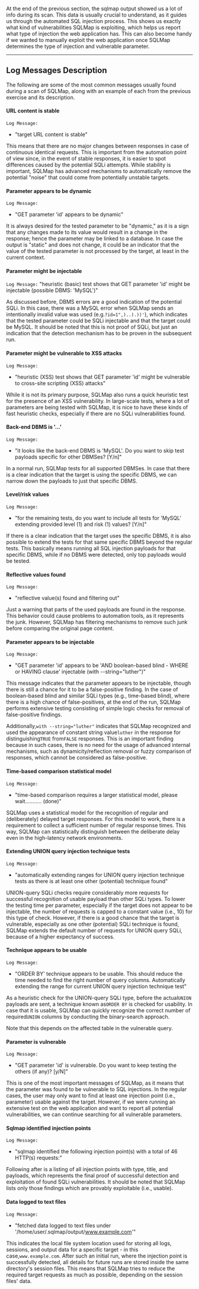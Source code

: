 At the end of the previous section, the sqlmap output showed us a lot of info during its scan. This data is usually crucial to understand, as it guides us through the automated SQL injection process. This shows us exactly what kind of vulnerabilities SQLMap is exploiting, which helps us report what type of injection the web application has. This can also become handy if we wanted to manually exploit the web application once SQLMap determines the type of injection and vulnerable parameter.

---

## Log Messages Description

The following are some of the most common messages usually found during a scan of SQLMap, along with an example of each from the previous exercise and its description.

#### URL content is stable

`Log Message:`

- "target URL content is stable"

This means that there are no major changes between responses in case of continuous identical requests. This is important from the automation point of view since, in the event of stable responses, it is easier to spot differences caused by the potential SQLi attempts. While stability is important, SQLMap has advanced mechanisms to automatically remove the potential "noise" that could come from potentially unstable targets.

#### Parameter appears to be dynamic

`Log Message:`

- "GET parameter 'id' appears to be dynamic"

It is always desired for the tested parameter to be "dynamic," as it is a sign that any changes made to its value would result in a change in the response; hence the parameter may be linked to a database. In case the output is "static" and does not change, it could be an indicator that the value of the tested parameter is not processed by the target, at least in the current context.

#### Parameter might be injectable

`Log Message:` "heuristic (basic) test shows that GET parameter 'id' might be injectable (possible DBMS: 'MySQL')"

As discussed before, DBMS errors are a good indication of the potential SQLi. In this case, there was a MySQL error when SQLMap sends an intentionally invalid value was used (e.g.`?id=1",)..).))'`), which indicates that the tested parameter could be SQLi injectable and that the target could be MySQL. It should be noted that this is not proof of SQLi, but just an indication that the detection mechanism has to be proven in the subsequent run.

#### Parameter might be vulnerable to XSS attacks

`Log Message:`

- "heuristic (XSS) test shows that GET parameter 'id' might be vulnerable to cross-site scripting (XSS) attacks"

While it is not its primary purpose, SQLMap also runs a quick heuristic test for the presence of an XSS vulnerability. In large-scale tests, where a lot of parameters are being tested with SQLMap, it is nice to have these kinds of fast heuristic checks, especially if there are no SQLi vulnerabilities found.

#### Back-end DBMS is '...'

`Log Message:`

- "it looks like the back-end DBMS is 'MySQL'. Do you want to skip test payloads specific for other DBMSes? [Y/n]"

In a normal run, SQLMap tests for all supported DBMSes. In case that there is a clear indication that the target is using the specific DBMS, we can narrow down the payloads to just that specific DBMS.

#### Level/risk values

`Log Message:`

- "for the remaining tests, do you want to include all tests for 'MySQL' extending provided level (1) and risk (1) values? [Y/n]"

If there is a clear indication that the target uses the specific DBMS, it is also possible to extend the tests for that same specific DBMS beyond the regular tests. 
This basically means running all SQL injection payloads for that specific DBMS, while if no DBMS were detected, only top payloads would be tested.

#### Reflective values found

`Log Message:`

- "reflective value(s) found and filtering out"

Just a warning that parts of the used payloads are found in the response. This behavior could cause problems to automation tools, as it represents the junk. However, SQLMap has filtering mechanisms to remove such junk before comparing the original page content.

#### Parameter appears to be injectable

`Log Message:`

- "GET parameter 'id' appears to be 'AND boolean-based blind - WHERE or HAVING clause' injectable (with --string="luther")"

This message indicates that the parameter appears to be injectable, though there is still a chance for it to be a false-positive finding. In the case of boolean-based blind and similar SQLi types (e.g., time-based blind), where there is a high chance of false-positives, at the end of the run, SQLMap performs extensive testing consisting of simple logic checks for removal of false-positive findings.

Additionally,`with --string="luther"` indicates that SQLMap recognized and used the appearance of constant string value`luther` in the response for distinguishing`TRUE` from`FALSE` responses. This is an important finding because in such cases, there is no need for the usage of advanced internal mechanisms, such as dynamicity/reflection removal or fuzzy comparison of responses, which cannot be considered as false-positive.

#### Time-based comparison statistical model

`Log Message:`

- "time-based comparison requires a larger statistical model, please wait........... (done)"

SQLMap uses a statistical model for the recognition of regular and (deliberately) delayed target responses. For this model to work, there is a requirement to collect a sufficient number of regular response times. This way, SQLMap can statistically distinguish between the deliberate delay even in the high-latency network environments.

#### Extending UNION query injection technique tests

`Log Message:`

- "automatically extending ranges for UNION query injection technique tests as there is at least one other (potential) technique found"

UNION-query SQLi checks require considerably more requests for successful recognition of usable payload than other SQLi types. To lower the testing time per parameter, especially if the target does not appear to be injectable, the number of requests is capped to a constant value (i.e., 10) for this type of check. However, if there is a good chance that the target is vulnerable, especially as one other (potential) SQLi technique is found, SQLMap extends the default number of requests for UNION query SQLi, because of a higher expectancy of success.

#### Technique appears to be usable

`Log Message:`

- "ORDER BY' technique appears to be usable. This should reduce the time needed to find the right number of query columns. Automatically extending the range for current UNION query injection technique test"

As a heuristic check for the UNION-query SQLi type, before the actual`UNION` payloads are sent, a technique known as`ORDER BY` is checked for usability. In case that it is usable, SQLMap can quickly recognize the correct number of required`UNION` columns by conducting the binary-search approach.

Note that this depends on the affected table in the vulnerable query.

#### Parameter is vulnerable

`Log Message:`

- "GET parameter 'id' is vulnerable. Do you want to keep testing the others (if any)? [y/N]"

This is one of the most important messages of SQLMap, as it means that the parameter was found to be vulnerable to SQL injections. In the regular cases, the user may only want to find at least one injection point (i.e., parameter) usable against the target. However, if we were running an extensive test on the web application and want to report all potential vulnerabilities, we can continue searching for all vulnerable parameters.

#### Sqlmap identified injection points

`Log Message:`

- "sqlmap identified the following injection point(s) with a total of 46 HTTP(s) requests:"

Following after is a listing of all injection points with type, title, and payloads, which represents the final proof of successful detection and exploitation of found SQLi vulnerabilities. It should be noted that SQLMap lists only those findings which are provably exploitable (i.e., usable).

#### Data logged to text files

`Log Message:`

- "fetched data logged to text files under '/home/user/.sqlmap/output/www.example.com'"

This indicates the local file system location used for storing all logs, sessions, and output data for a specific target - in this case,`www.example.com`. After such an initial run, where the injection point is successfully detected, all details for future runs are stored inside the same directory's session files. This means that SQLMap tries to reduce the required target requests as much as possible, depending on the session files' data.

